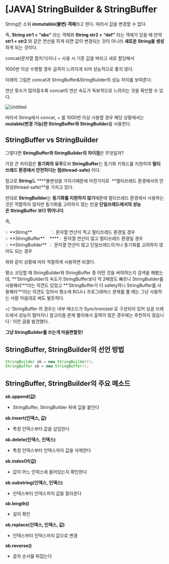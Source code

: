 # [JAVA] StringBuilder & StringBuffer

String은 소위 **immutable(불변) 객체**라고 한다. 따라서 값을 변경할 수 없다.

즉, **String str1 = “abc”** 라는 객체와 **String str2 = “def”** 라는 객체가 있을 때 만약 **str1 + str2** 와 같은 연산을 하게 되면 값이 변경되는 것이 아니라 **새로운 String을 생성**하게 되는 것이다.

concat(문자열 합치기)이나 + 사용 시 기존 값을 버리고 새로 할당해서

1000번 이상 수행할 경우 급격히 느려지게 되어 성능적으로 좋지 않다.

아래의 그림은 concat과 StringBuffer&StringBuilder의 성능 차이를 보여준다.

연산 횟수가 많아질수록 concat의 연산 속도가 독보적으로 느려지는 것을 확인할 수 있다.

![Untitled](%5BJAVA%5D%20StringBuilder%20&%20StringBuffer%2092e3b682c6484e0aa4856f71ae7d0abd/Untitled.png)

따라서 String에서 concat, + 를 1000번 이상 사용할 경우 해당 상황에서는 **mutable(변경 가능)한 StringBuffer와 StringBuilder**를 사용한다.

## **StringBuffer vs StringBuilder**

그렇다면 **StringBuffer와 StringBuilder의 차이점**은 무엇일까?

가장 큰 차이점은 **동기화의 유무**로써 **StringBuffer**는 동기화 키워드를 지원하여 **멀티쓰레드 환경에서 안전하다는 점(thread-safe)** 이다.  

참고로 **String**도 ****불변성을 가지기때문에 마찬가지로  **멀티쓰레드 환경에서의 안정성(thread-safe)**을 가지고 있다.

반대로 **StringBuilder**는 **동기화를 지원하지 않기**때문에 멀티쓰레드 환경에서 사용하는 것은 적합하지 않지만 동기화를 고려하지 않는 만큼 **단일쓰레드에서의 성능은 StringBuffer 보다 뛰어나다**.

즉,

<aside>
💡 **String**                :  문자열 연산이 적고 멀티쓰레드 환경일 경우

</aside>

<aside>
💡 **StringBuffer**    **** :  문자열 연산이 많고 멀티쓰레드 환경일 경우

</aside>

<aside>
💡 **StringBuilder**   :  문자열 연산이 많고 단일쓰레드이거나 동기화를 고려하지 않아도 되는 경우

</aside>

위와 같이 상황에 따라 적절하게 사용하면 되겠다.

평소 코딩할 때 StringBuilder와 StringBuffer 중 어떤 것을 써야하는지 검색을 해봤는데, **‘StringBuilder의 속도가 StringBuffer보다 약 2배정도 빠르니 StringBuilder를 사용해라’**라는 의견도 있었고 **‘StringBuffer가 더 safety하니 StringBuffer를 사용해라’**라는 의견도 있어서 평소에 BOJ나 프로그래머스 문제를 풀 때는 그냥 사용하는 사람 마음대로 써도 될듯하다.

+) ‘StringBuffer 의 경우는 내부 메소드가 Synchronized 로 구성되어 있어 싱글 쓰레드에서 성능이 떨어지니 알고리즘 문제 풀이에서 출력이 많은 경우에는 추천하지 않습니다.’ 이런 글을 발견했다.

**그냥 StringBuilder를 쓰는게 마음편할듯!**

## StringBuffer, StringBuilder의 선언 방법

```java
StringBuilder sb = new StringBuilder();
StringBuffer sb = new StringBuffer();
```

## StringBuffer, StringBuilder의 주요 메소드

**sb.append(값)**

- StringBuffer, StringBuilder 뒤에 값을 붙인다

**sb.insert(인덱스, 값)**

- 특정 인덱스부터 값을 삽입한다

**sb.delete(인덱스, 인덱스)**

- 특정 인덱스부터 인덱스까지 값을 삭제한다

**sb.indexOf(값)**

- 값이 어느 인덱스에 들어있는지 확인한다

**sb.substring(인덱스, 인덱스)**

- 인덱스부터 인덱스까지 값을 잘라온다

**sb.length()**

- 길이 확인

**sb.replace(인덱스, 인덱스, 값)**

- 인덱스부터 인덱스까지 값으로 변경

**sb.reverse()**

- 글자 순서를 뒤집는다